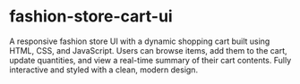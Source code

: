 # fashion-store-cart-ui
A responsive fashion store UI with a dynamic shopping cart built using HTML, CSS, and JavaScript. Users can browse items, add them to the cart, update quantities, and view a real-time summary of their cart contents. Fully interactive and styled with a clean, modern design.
